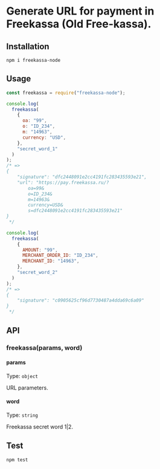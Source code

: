 # Generate URL for payment in Freekassa (Old Free-kassa).

## Installation

```
npm i freekassa-node
```

## Usage

```javascript
const freekassa = require("freekassa-node");

console.log(
  freekassa(
    {
      oa: "99",
      o: "ID_234",
      m: "14963",
      currency: "USD",
    },
    "secret_word_1"
  )
);
/* =>
{
    "signature": "dfc2448091e2cc4191fc283435593e21",
    "url": "https://pay.freekassa.ru/?
        oa=99&
        o=ID_234&
        m=14963&
        currency=USD&
        s=dfc2448091e2cc4191fc283435593e21"
}
 */

console.log(
  freekassa(
    {
      AMOUNT: "99",
      MERCHANT_ORDER_ID: "ID_234",
      MERCHANT_ID: "14963",
    },
    "secret_word_2"
  )
);
/* =>
{
    "signature": "c0905625cf96d7730487a4dda69c6a09"
}
 */
```

## API

### freekassa(params, word)

#### params

Type: `object`

URL parameters.

#### word

Type: `string`

Freekassa secret word 1|2.

## Test

```
npm test
```
